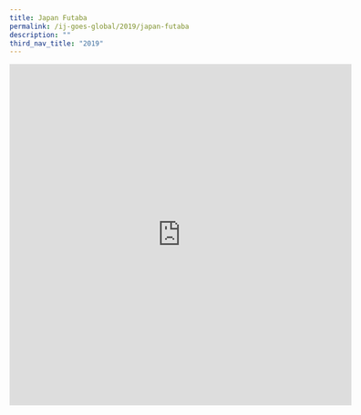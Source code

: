 ```yaml
---
title: Japan Futaba
permalink: /ij-goes-global/2019/japan-futaba
description: ""
third_nav_title: "2019"
---
```

<iframe allowfullscreen="true" height="600" width="600" frameborder="0" src="https://docs.google.com/presentation/d/e/2PACX-1vTDq6xYAKKy0_SnRPAdm9FGGiZdb4kJ9nUinmUwB0U9tqIuBcuHorF8A7mKHji0roaxFIUtlAl_yZWU/embed?start=true&amp;loop=true&amp;delayms=5000"></iframe>